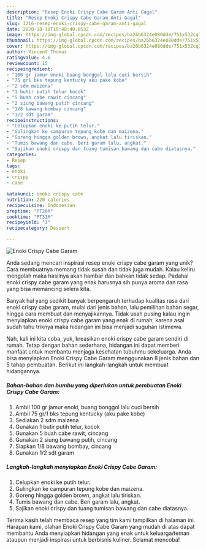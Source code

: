 ```yaml
---
description: "Resep Enoki Crispy Cabe Garam Anti Gagal"
title: "Resep Enoki Crispy Cabe Garam Anti Gagal"
slug: 1216-resep-enoki-crispy-cabe-garam-anti-gagal
date: 2020-10-10T19:48:40.053Z
image: https://img-global.cpcdn.com/recipes/ba26b6324e080dde/751x532cq70/enoki-crispy-cabe-garam-foto-resep-utama.jpg
thumbnail: https://img-global.cpcdn.com/recipes/ba26b6324e080dde/751x532cq70/enoki-crispy-cabe-garam-foto-resep-utama.jpg
cover: https://img-global.cpcdn.com/recipes/ba26b6324e080dde/751x532cq70/enoki-crispy-cabe-garam-foto-resep-utama.jpg
author: Vincent Thomas
ratingvalue: 4.6
reviewcount: 15
recipeingredient:
- "100 gr jamur enoki buang bonggol lalu cuci bersih"
- "75 gr1 bks tepung kentucky aku pake kobe"
- "2 sdm maizena"
- "1 butir putih telur kocok"
- "5 buah cabe rawit cincang"
- "2 siung bawang putih cincang"
- "1/8 bawang bombay cincang"
- "1/2 sdt garam"
recipeinstructions:
- "Celupkan enoki ke putih telur."
- "Gulingkan ke campuran tepung kobe dan maizena."
- "Goreng hingga golden brown, angkat lalu tiriskan."
- "Tumis bawang dan cabe. Beri garam lalu, angkat."
- "Sajikan enoki crispy dan tuang tumisan bawang dan cabe diatasnya."
categories:
- Resep
tags:
- enoki
- crispy
- cabe

katakunci: enoki crispy cabe 
nutrition: 220 calories
recipecuisine: Indonesian
preptime: "PT26M"
cooktime: "PT31M"
recipeyield: "3"
recipecategory: Dessert

---
```



![Enoki Crispy Cabe Garam](https://img-global.cpcdn.com/recipes/ba26b6324e080dde/751x532cq70/enoki-crispy-cabe-garam-foto-resep-utama.jpg)

Anda sedang mencari inspirasi resep enoki crispy cabe garam yang unik? Cara membuatnya memang tidak susah dan tidak juga mudah. Kalau keliru mengolah maka hasilnya akan hambar dan bahkan tidak sedap. Padahal enoki crispy cabe garam yang enak harusnya sih punya aroma dan rasa yang bisa memancing selera kita.

Banyak hal yang sedikit banyak berpengaruh terhadap kualitas rasa dari enoki crispy cabe garam, mulai dari jenis bahan, lalu pemilihan bahan segar, hingga cara membuat dan menyajikannya. Tidak usah pusing kalau ingin menyiapkan enoki crispy cabe garam yang enak di rumah, karena asal sudah tahu triknya maka hidangan ini bisa menjadi suguhan istimewa.




Nah, kali ini kita coba, yuk, kreasikan enoki crispy cabe garam sendiri di rumah. Tetap dengan bahan sederhana, hidangan ini dapat memberi manfaat untuk membantu menjaga kesehatan tubuhmu sekeluarga. Anda bisa menyiapkan Enoki Crispy Cabe Garam menggunakan 8 jenis bahan dan 5 tahap pembuatan. Berikut ini langkah-langkah untuk membuat hidangannya.

<!--inarticleads1-->

##### Bahan-bahan dan bumbu yang diperlukan untuk pembuatan Enoki Crispy Cabe Garam:

1. Ambil 100 gr jamur enoki, buang bonggol lalu cuci bersih
1. Ambil 75 gr/1 bks tepung kentucky (aku pake kobe)
1. Sediakan 2 sdm maizena
1. Gunakan 1 butir putih telur, kocok
1. Gunakan 5 buah cabe rawit, cincang
1. Gunakan 2 siung bawang putih, cincang
1. Siapkan 1/8 bawang bombay, cincang
1. Gunakan 1/2 sdt garam




<!--inarticleads2-->

##### Langkah-langkah menyiapkan Enoki Crispy Cabe Garam:

1. Celupkan enoki ke putih telur.
1. Gulingkan ke campuran tepung kobe dan maizena.
1. Goreng hingga golden brown, angkat lalu tiriskan.
1. Tumis bawang dan cabe. Beri garam lalu, angkat.
1. Sajikan enoki crispy dan tuang tumisan bawang dan cabe diatasnya.




Terima kasih telah membaca resep yang tim kami tampilkan di halaman ini. Harapan kami, olahan Enoki Crispy Cabe Garam yang mudah di atas dapat membantu Anda menyiapkan hidangan yang enak untuk keluarga/teman ataupun menjadi inspirasi untuk berbisnis kuliner. Selamat mencoba!

